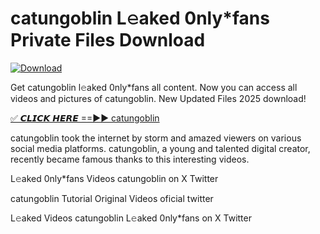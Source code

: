 # catungoblin L𝚎aked 0nly*fans Private Files Download

[![Download](https://i.imgur.com/PoXn3jX.png)](https://mediafirer.com/catungoblin)

Get catungoblin l𝚎aked 0nly*fans all content. Now you can access all videos and pictures of catungoblin. New Updated Files 2025 download!

[✅ 𝘾𝙇𝙄𝘾𝙆 𝙃𝙀𝙍𝙀 ==►► catungoblin](https://mediafirer.com/catungoblin)

catungoblin took the internet by storm and amazed viewers on various social media platforms. catungoblin, a young and talented digital creator, recently became famous thanks to this interesting videos.

L𝚎aked 0nly*fans Videos catungoblin on X Twitter

catungoblin Tutorial Original Videos oficial twitter

L𝚎aked Videos catungoblin L𝚎aked 0nly*fans on X Twitter